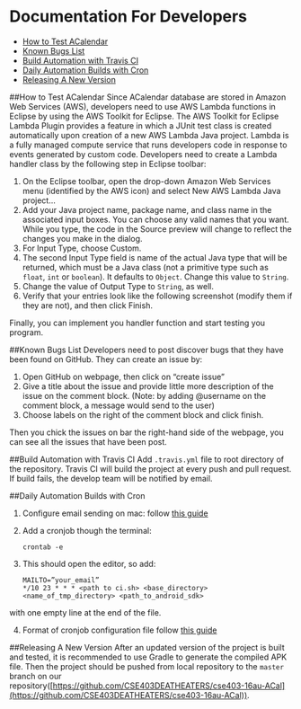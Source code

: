 # Documentation For Developers

* [How to Test ACalendar](#how-to-test-acalendar)
* [Known Bugs List](#known-bugs-list)
* [Build Automation with Travis CI](#build-automation-with-travis-ci)
* [Daily Automation Builds with Cron](#daily-automation-builds-with-cron)
* [Releasing A New Version](#releasing-a-new-version)

##How to Test ACalendar
Since ACalendar database are stored in Amazon Web Services (AWS), developers need to use AWS Lambda functions in Eclipse by using the AWS Toolkit for Eclipse. The AWS Toolkit for Eclipse Lambda Plugin provides a feature in which a JUnit test class is created automatically upon creation of a new AWS Lambda Java project. Lambda is a fully managed compute service that runs developers code in response to events generated by custom code. Developers need to create a Lambda handler class by the following step in Eclipse toolbar:

1. On the Eclipse toolbar, open the drop-down Amazon Web Services menu (identified by the AWS icon) and select New AWS Lambda Java project...
2. Add your Java project name, package name, and class name in the associated input boxes. You can choose any valid names that you want. While you type, the code in the Source preview will change to reflect the changes you make in the dialog.
3. For Input Type, choose Custom.
4. The second Input Type field is name of the actual Java type that will be returned, which must be a Java class (not a primitive type such as `float`, `int` or `boolean`). It defaults to `Object`. Change this value to `String`.
5. Change the value of Output Type to `String`, as well.
6. Verify that your entries look like the following screenshot (modify them if they are not), and then click Finish.

Finally, you can implement you handler function and start testing you program.


##Known Bugs List
Developers need to post discover bugs that they have been found on GitHub. They can create an issue by:

1. Open GitHub on webpage, then click on “create issue”
2. Give a title about the issue and provide little more description of the issue on the comment block.  (Note: by adding @username on the comment block, a message would send to the user)
3. Choose labels on the right of the comment block and click finish.

Then you chick the issues on bar the right-hand side of the webpage, you can see all the issues that have been post.

##Build Automation with Travis CI
Add `.travis.yml` file to root directory of the repository. Travis CI will build the project at every push and pull request. If build fails, the develop team will be notified by email.

##Daily Automation Builds with Cron

1. Configure email sending on mac: follow [this guide](http://www.developerfiles.com/how-to-send-emails-from-localhost-mac-os-x-el-capitan/)
2. Add a cronjob though the terminal:

	```
	crontab -e
    ```
    
3. This should open the editor, so add:

	```
	MAILTO=”your_email”
	*/10 23 * * * <path to ci.sh> <base_directory> <name_of_tmp_directory> <path_to_android_sdk>
    ```
with one empty line at the end of the file.

4. Format of cronjob configuration file follow [this guide](http://www.nncron.ru/help/EN/working/cron-format.htm)

##Releasing A New Version
After an updated version of the project is built and tested, it is recommended to use Gradle to generate the compiled APK file. Then the project should be pushed from local repository to the `master` branch on our repository([https://github.com/CSE403DEATHEATERS/cse403-16au-ACal](https://github.com/CSE403DEATHEATERS/cse403-16au-ACal)).
